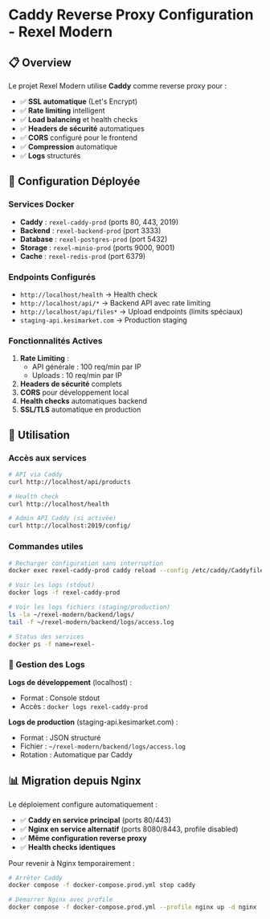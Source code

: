 # Caddy Reverse Proxy Configuration - Rexel Modern

## 📋 Overview

Le projet Rexel Modern utilise **Caddy** comme reverse proxy pour :
- ✅ **SSL automatique** (Let's Encrypt)
- ✅ **Rate limiting** intelligent
- ✅ **Load balancing** et health checks
- ✅ **Headers de sécurité** automatiques
- ✅ **CORS** configuré pour le frontend
- ✅ **Compression** automatique
- ✅ **Logs** structurés

## 🚀 Configuration Déployée

### Services Docker
- **Caddy** : `rexel-caddy-prod` (ports 80, 443, 2019)
- **Backend** : `rexel-backend-prod` (port 3333)
- **Database** : `rexel-postgres-prod` (port 5432)
- **Storage** : `rexel-minio-prod` (ports 9000, 9001)
- **Cache** : `rexel-redis-prod` (port 6379)

### Endpoints Configurés
- `http://localhost/health` → Health check
- `http://localhost/api/*` → Backend API avec rate limiting
- `http://localhost/api/files*` → Upload endpoints (limits spéciaux)
- `staging-api.kesimarket.com` → Production staging

### Fonctionnalités Actives
1. **Rate Limiting** :
   - API générale : 100 req/min par IP
   - Uploads : 10 req/min par IP
2. **Headers de sécurité** complets
3. **CORS** pour développement local
4. **Health checks** automatiques backend
5. **SSL/TLS** automatique en production

## 🔧 Utilisation

### Accès aux services
```bash
# API via Caddy
curl http://localhost/api/products

# Health check
curl http://localhost/health

# Admin API Caddy (si activée)
curl http://localhost:2019/config/
```

### Commandes utiles
```bash
# Recharger configuration sans interruption
docker exec rexel-caddy-prod caddy reload --config /etc/caddy/Caddyfile

# Voir les logs (stdout)
docker logs -f rexel-caddy-prod

# Voir les logs fichiers (staging/production)
ls -la ~/rexel-modern/backend/logs/
tail -f ~/rexel-modern/backend/logs/access.log

# Status des services
docker ps -f name=rexel-
```

### 📝 Gestion des Logs

**Logs de développement** (localhost) :
- Format : Console stdout
- Accès : `docker logs rexel-caddy-prod`

**Logs de production** (staging-api.kesimarket.com) :
- Format : JSON structuré
- Fichier : `~/rexel-modern/backend/logs/access.log`
- Rotation : Automatique par Caddy

## 📊 Migration depuis Nginx

Le déploiement configure automatiquement :
- ✅ **Caddy en service principal** (ports 80/443)
- ✅ **Nginx en service alternatif** (ports 8080/8443, profile disabled)
- ✅ **Même configuration reverse proxy**
- ✅ **Health checks identiques**

Pour revenir à Nginx temporairement :
```bash
# Arrêter Caddy
docker compose -f docker-compose.prod.yml stop caddy

# Démarrer Nginx avec profile
docker compose -f docker-compose.prod.yml --profile nginx up -d nginx
``` 
